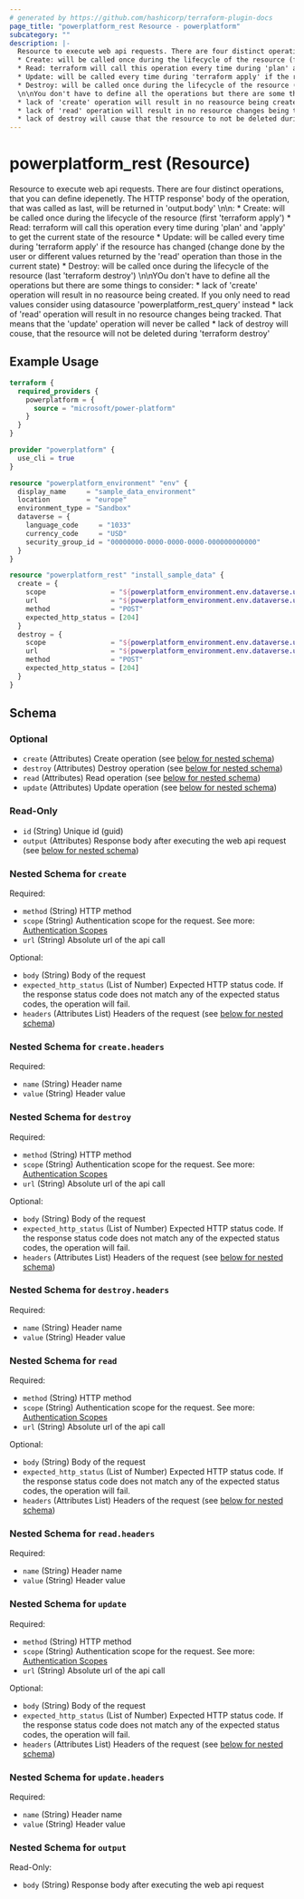 ```yaml
---
# generated by https://github.com/hashicorp/terraform-plugin-docs
page_title: "powerplatform_rest Resource - powerplatform"
subcategory: ""
description: |-
  Resource to execute web api requests. There are four distinct operations, that you can define independently. The HTTP response' body of the operation, that was called as last, will be returned in 'output.body' \n\n:
  * Create: will be called once during the lifecycle of the resource (first 'terraform apply')
  * Read: terraform will call this operation every time during 'plan' and 'apply' to get the current state of the resource
  * Update: will be called every time during 'terraform apply' if the resource has changed (change done by the user or different values returned by the 'read' operation than those in the current state)
  * Destroy: will be called once during the lifecycle of the resource (last 'terraform destroy')
  \n\nYou don't have to define all the operations but there are some things to consider:
  * lack of 'create' operation will result in no reasource being created. If you only need to read values consider using datasource 'powerplatform_rest_query' instead
  * lack of 'read' operation will result in no resource changes being tracked. That means that the 'update' operation will never be called
  * lack of destroy will cause that the resource to not be deleted during 'terraform destroy'
---
```


# powerplatform_rest (Resource)

Resource to execute web api requests. There are four distinct operations, that you can define idepenetly. The HTTP response' body of the operation, that was called as last, will be returned in 'output.body' \n\n:
		* Create: will be called once during the lifecycle of the resource (first 'terraform apply')
		* Read: terraform will call this operation every time during 'plan' and 'apply' to get the current state of the resource
		* Update: will be called every time during 'terraform apply' if the resource has changed (change done by the user or different values returned by the 'read' operation than those in the current state)
		* Destroy: will be called once during the lifecycle of the resource (last 'terraform destroy')
		\n\nYOu don't have to define all the operations but there are some things to consider:
		* lack of 'create' operation will result in no reasource being created. If you only need to read values consider using datasource 'powerplatform_rest_query' instead
		* lack of 'read' operation will result in no resource changes being tracked. That means that the 'update' operation will never be called
		* lack of destroy will couse, that the resource will not be deleted during 'terraform destroy'

## Example Usage

```terraform
terraform {
  required_providers {
    powerplatform = {
      source = "microsoft/power-platform"
    }
  }
}

provider "powerplatform" {
  use_cli = true
}

resource "powerplatform_environment" "env" {
  display_name     = "sample_data_environment"
  location         = "europe"
  environment_type = "Sandbox"
  dataverse = {
    language_code     = "1033"
    currency_code     = "USD"
    security_group_id = "00000000-0000-0000-0000-000000000000"
  }
}

resource "powerplatform_rest" "install_sample_data" {
  create = {
    scope                = "${powerplatform_environment.env.dataverse.url}/.default"
    url                  = "${powerplatform_environment.env.dataverse.url}/api/data/v9.2/InstallSampleData"
    method               = "POST"
    expected_http_status = [204]
  }
  destroy = {
    scope                = "${powerplatform_environment.env.dataverse.url}/.default"
    url                  = "${powerplatform_environment.env.dataverse.url}/api/data/v9.2/UninstallSampleData"
    method               = "POST"
    expected_http_status = [204]
  }
}
```

<!-- schema generated by tfplugindocs -->
## Schema

### Optional

- `create` (Attributes) Create operation (see [below for nested schema](#nestedatt--create))
- `destroy` (Attributes) Destroy operation (see [below for nested schema](#nestedatt--destroy))
- `read` (Attributes) Read operation (see [below for nested schema](#nestedatt--read))
- `update` (Attributes) Update operation (see [below for nested schema](#nestedatt--update))

### Read-Only

- `id` (String) Unique id (guid)
- `output` (Attributes) Response body after executing the web api request (see [below for nested schema](#nestedatt--output))

<a id="nestedatt--create"></a>
### Nested Schema for `create`

Required:

- `method` (String) HTTP method
- `scope` (String) Authentication scope for the request. See more: [Authentication Scopes](https://learn.microsoft.com/en-us/entra/identity-platform/scopes-oidc)
- `url` (String) Absolute url of the api call

Optional:

- `body` (String) Body of the request
- `expected_http_status` (List of Number) Expected HTTP status code. If the response status code does not match any of the expected status codes, the operation will fail.
- `headers` (Attributes List) Headers of the request (see [below for nested schema](#nestedatt--create--headers))

<a id="nestedatt--create--headers"></a>
### Nested Schema for `create.headers`

Required:

- `name` (String) Header name
- `value` (String) Header value



<a id="nestedatt--destroy"></a>
### Nested Schema for `destroy`

Required:

- `method` (String) HTTP method
- `scope` (String) Authentication scope for the request. See more: [Authentication Scopes](https://learn.microsoft.com/en-us/entra/identity-platform/scopes-oidc)
- `url` (String) Absolute url of the api call

Optional:

- `body` (String) Body of the request
- `expected_http_status` (List of Number) Expected HTTP status code. If the response status code does not match any of the expected status codes, the operation will fail.
- `headers` (Attributes List) Headers of the request (see [below for nested schema](#nestedatt--destroy--headers))

<a id="nestedatt--destroy--headers"></a>
### Nested Schema for `destroy.headers`

Required:

- `name` (String) Header name
- `value` (String) Header value



<a id="nestedatt--read"></a>
### Nested Schema for `read`

Required:

- `method` (String) HTTP method
- `scope` (String) Authentication scope for the request. See more: [Authentication Scopes](https://learn.microsoft.com/en-us/entra/identity-platform/scopes-oidc)
- `url` (String) Absolute url of the api call

Optional:

- `body` (String) Body of the request
- `expected_http_status` (List of Number) Expected HTTP status code. If the response status code does not match any of the expected status codes, the operation will fail.
- `headers` (Attributes List) Headers of the request (see [below for nested schema](#nestedatt--read--headers))

<a id="nestedatt--read--headers"></a>
### Nested Schema for `read.headers`

Required:

- `name` (String) Header name
- `value` (String) Header value



<a id="nestedatt--update"></a>
### Nested Schema for `update`

Required:

- `method` (String) HTTP method
- `scope` (String) Authentication scope for the request. See more: [Authentication Scopes](https://learn.microsoft.com/en-us/entra/identity-platform/scopes-oidc)
- `url` (String) Absolute url of the api call

Optional:

- `body` (String) Body of the request
- `expected_http_status` (List of Number) Expected HTTP status code. If the response status code does not match any of the expected status codes, the operation will fail.
- `headers` (Attributes List) Headers of the request (see [below for nested schema](#nestedatt--update--headers))

<a id="nestedatt--update--headers"></a>
### Nested Schema for `update.headers`

Required:

- `name` (String) Header name
- `value` (String) Header value



<a id="nestedatt--output"></a>
### Nested Schema for `output`

Read-Only:

- `body` (String) Response body after executing the web api request
